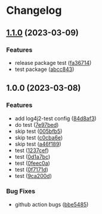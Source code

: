 # Changelog

## [1.1.0](https://github.com/hks2002/test/compare/v1.0.0...v1.1.0) (2023-03-09)


### Features

* release package test ([fa36714](https://github.com/hks2002/test/commit/fa36714ad1993d6a621ba6e70b6712d1c74a414a))
* test package ([abcc843](https://github.com/hks2002/test/commit/abcc843930ef82b2611d84700a15546748829721))

## 1.0.0 (2023-03-08)


### Features

* add log4j2-test config ([84d8af3](https://github.com/hks2002/test/commit/84d8af3a7e4a4b3b3bf9647da7f3690da9814165))
* do test ([7e97bed](https://github.com/hks2002/test/commit/7e97bedfa0149de2cdb50c1757b03905ac2c9dfa))
* skip test ([005bfb5](https://github.com/hks2002/test/commit/005bfb51d0e4c9eec62a01e59fd77b209797b50a))
* skip test ([c0cba6e](https://github.com/hks2002/test/commit/c0cba6eec7d0195160c00af4f61d81eda568dec0))
* skip test ([a46f189](https://github.com/hks2002/test/commit/a46f189d1c016e3b2600b5e9cf6e510ee960a2e9))
* test ([1237cef](https://github.com/hks2002/test/commit/1237cef9942dc2e4fbbd529ac0e8e0d5399022db))
* test ([0d1a7bc](https://github.com/hks2002/test/commit/0d1a7bcb01b532787bd2f2fce16bd11680cdefc0))
* test ([0feec0a](https://github.com/hks2002/test/commit/0feec0a71b34a56bcc02779206acc1227a55b074))
* test ([0f7171d](https://github.com/hks2002/test/commit/0f7171d3f0b075591009a9a0ac77dfe0b699b450))
* test ([9ca200d](https://github.com/hks2002/test/commit/9ca200d8ec673b48c206b78de9cc3ccd49d9a10a))


### Bug Fixes

* github action bugs ([bbe5485](https://github.com/hks2002/test/commit/bbe5485aa87b9861cf14f5de83e9de13fdae8ae1))
